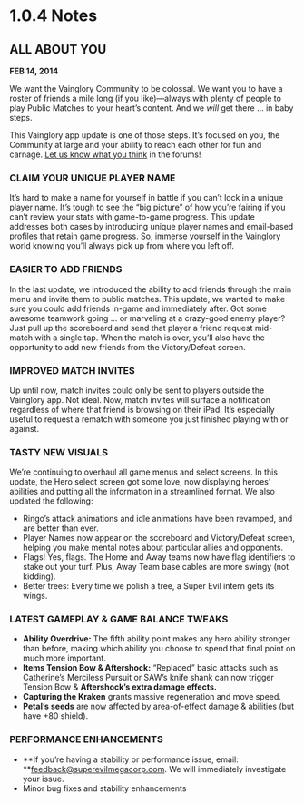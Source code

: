 # 1.0.4 Notes

## ALL ABOUT YOU

**FEB 14, 2014**

We want the Vainglory Community to be colossal. We want you to have a roster of friends a mile long \(if you like\)—always with plenty of people to play Public Matches to your heart’s content. And we _will_ get there … in baby steps.

This Vainglory app update is one of those steps. It’s focused on you, the Community at large and your ability to reach each other for fun and carnage. [Let us know what you think](http://forums.vainglorygame.com/) in the forums!

### CLAIM YOUR UNIQUE PLAYER NAME

It’s hard to make a name for yourself in battle if you can’t lock in a unique player name. It’s tough to see the “big picture” of how you’re fairing if you can’t review your stats with game-to-game progress. This update addresses both cases by introducing unique player names and email-based profiles that retain game progress. So, immerse yourself in the Vainglory world knowing you’ll always pick up from where you left off.

### EASIER TO ADD FRIENDS

In the last update, we introduced the ability to add friends through the main menu and invite them to public matches. This update, we wanted to make sure you could add friends in-game and immediately after. Got some awesome teamwork going … or marveling at a crazy-good enemy player? Just pull up the scoreboard and send that player a friend request mid-match with a single tap. When the match is over, you’ll also have the opportunity to add new friends from the Victory/Defeat screen.

### IMPROVED MATCH INVITES

Up until now, match invites could only be sent to players outside the Vainglory app. Not ideal. Now, match invites will surface a notification regardless of where that friend is browsing on their iPad. It’s especially useful to request a rematch with someone you just finished playing with or against.

### TASTY NEW VISUALS

We’re continuing to overhaul all game menus and select screens. In this update, the Hero select screen got some love, now displaying heroes’ abilities and putting all the information in a streamlined format. We also updated the following:

* Ringo’s attack animations and idle animations have been revamped, and are better than ever.
* Player Names now appear on the scoreboard and Victory/Defeat screen, helping you make mental notes about particular allies and opponents.
* Flags! Yes, flags. The Home and Away teams now have flag identifiers to stake out your turf. Plus, Away Team base cables are more swingy \(not kidding\).
* Better trees: Every time we polish a tree, a Super Evil intern gets its wings.

### LATEST GAMEPLAY & GAME BALANCE TWEAKS

* **Ability Overdrive:** The fifth ability point makes any hero ability stronger than before, making which ability you choose to spend that final point on much more important.
* **Items Tension Bow & Aftershock:** “Replaced” basic attacks such as Catherine’s Merciless Pursuit or SAW’s knife shank can now trigger Tension Bow & **Aftershock’s extra damage effects.**
* **Capturing the Kraken** grants massive regeneration and move speed.
* **Petal’s seeds** are now affected by area-of-effect damage & abilities \(but have +80 shield\).

### PERFORMANCE ENHANCEMENTS

* **If you’re having a stability or performance issue, email: **feedback@superevilmegacorp.com. We will immediately investigate your issue.
* Minor bug fixes and stability enhancements

